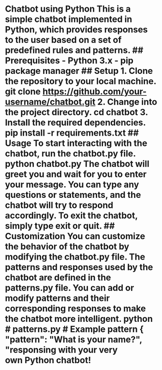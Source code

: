 # Chatbot using Python This is a simple chatbot implemented in Python, which provides responses to the user based on a set of predefined rules and patterns. ## Prerequisites - Python 3.x - pip package manager ## Setup 1. Clone the repository to your local machine.  git clone https://github.com/your-username/chatbot.git  2. Change into the project directory.  cd chatbot  3. Install the required dependencies.  pip install -r requirements.txt  ## Usage To start interacting with the chatbot, run the chatbot.py file.  python chatbot.py  The chatbot will greet you and wait for you to enter your message. You can type any questions or statements, and the chatbot will try to respond accordingly. To exit the chatbot, simply type exit or quit. ## Customization You can customize the behavior of the chatbot by modifying the chatbot.py file. The patterns and responses used by the chatbot are defined in the patterns.py file. You can add or modify patterns and their corresponding responses to make the chatbot more intelligent. python # patterns.py # Example pattern { "pattern": "What is your name?", "responsing with your very own Python chatbot!
